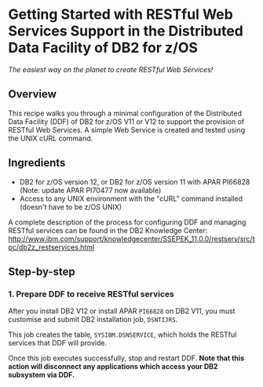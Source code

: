 # Getting Started with RESTful Web Services Support in the Distributed Data Facility of DB2 for z/OS
_The easiest way on the planet to create RESTful Web Services!_
## Overview
This recipe walks you through a minimal configuration of the Distributed Data Facility (DDF) of DB2 for z/OS V11 or V12 to support the provision of RESTful Web Services. A simple Web Service is created and tested using the UNIX cURL command.
## Ingredients
- DB2 for z/OS version 12, or DB2 for z/OS version 11 with APAR PI66828 (Note: update APAR PI70477 now available)
- Access to any UNIX environment with the "cURL" command installed (doesn't have to be z/OS UNIX)

A complete description of the process for configuring DDF and managing RESTful services can be found in the DB2 Knowledge Center:
http://www.ibm.com/support/knowledgecenter/SSEPEK_11.0.0/restserv/src/tpc/db2z_restservices.html
## Step-by-step
### 1. Prepare DDF to receive RESTful services
After you install DB2 V12 or install APAR `PI66828` on DB2 V11, you must customise and submit DB2 installation job, `DSNTIJRS`.

This job creates the table, `SYSIBM.DSNSERVICE`, which holds the RESTful services that DDF will provide.

Once this job executes successfully, stop and restart DDF.  **Note that this action will disconnect any applications which access your DB2 subsystem via DDF.**